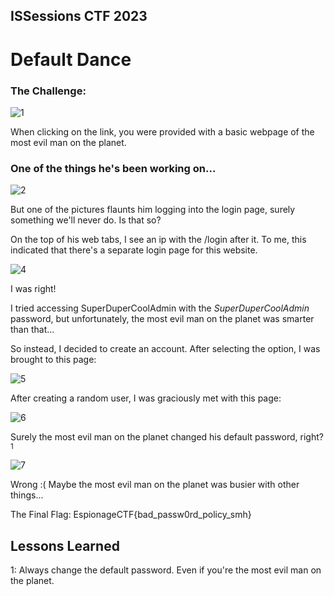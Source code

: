 ## ISSessions CTF 2023 
# Default Dance

### The Challenge:
![1](https://github.com/magdzzia/Adam-M/assets/158006085/71a18696-d85c-4b80-8365-2df1a2085a6e)

When clicking on the link, you were provided with a basic webpage of the most evil man on the planet.

### One of the things he's been working on...
![2](https://github.com/magdzzia/Adam-M/assets/158006085/765dbfba-1b7d-4f8b-81c3-a3f522d3f7f8)

But one of the pictures flaunts him logging into the login page, surely something we'll never do. Is that so? 

On the top of his web tabs, I see an ip with the /login after it. To me, this indicated that there's a separate login page for this website.

![4](https://github.com/magdzzia/Adam-M/assets/158006085/64acdb14-0c00-42d8-88a9-ef4bb50fb935)

I was right! 

I tried accessing SuperDuperCoolAdmin with the _SuperDuperCoolAdmin_ password, but unfortunately, the most evil man on the planet was smarter than that...

So instead, I decided to create an account. After selecting the option, I was brought to this page:

![5](https://github.com/magdzzia/Adam-M/assets/158006085/a2259e8b-b352-406c-84af-dd2cef122f73)

After creating a random user, I was graciously met with this page:

![6](https://github.com/magdzzia/Adam-M/assets/158006085/6546875f-82bd-40d7-83cf-c3aab84c57c0)

Surely the most evil man on the planet changed his default password, right?<sup>1</sup>

![7](https://github.com/magdzzia/Adam-M/assets/158006085/74bf0cac-9f81-4b98-ac42-c19eab7ccc94)

Wrong :( Maybe the most evil man on the planet was busier with other things...

The Final Flag: EspionageCTF{bad_passw0rd_policy_smh}

## Lessons Learned
1: Always change the default password. Even if you're the most evil man on the planet. 



